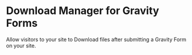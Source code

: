 # Download Manager for Gravity Forms
Allow visitors to your site to Download files after submitting a Gravity Form on your site. 
